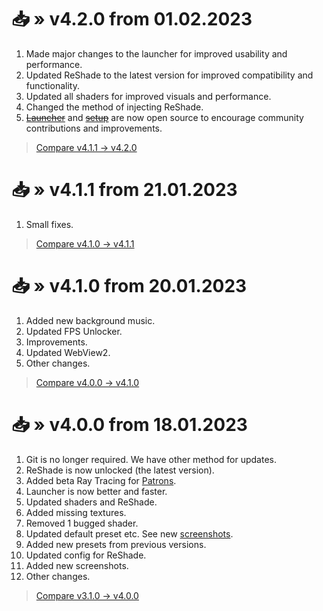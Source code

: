 <!-- [[> SEO
###### Number: 2.2

###### Title: Changelog for v4.x.x - Stella Mod Documentation
###### Description: This page provides information about the Genshin Stella Mod's changelog for version v4.2.0. It includes major changes to the launcher for improved usability and performance, updates to ReShade for better compatibility and functionality, improved visuals and performance with updated shaders, and a changed method of injecting ReShade. Additionally, the launcher and setup are now open source to encourage community contributions.
###### Tags: genshin stella mod, changelog, mod update, version v4.2.0, launcher improvements, reshade update, shader update, reshade injection method, open source project, community contributions, launcher, setup, usability, performance, compatibility, visuals, fps unlocker, beta ray tracing, patrons, git-free updates, ray tracing, textures, preset updates, reshade configuration, screenshots
###### Canonical: /genshin-impact-reshade/docs?page=changelog_v4
]]> -->

# 📥 » v4.2.0 from 01.02.2023
1. Made major changes to the launcher for improved usability and performance.
2. Updated ReShade to the latest version for improved compatibility and functionality.
3. Updated all shaders for improved visuals and performance.
4. Changed the method of injecting ReShade.
5. [~~Launcher~~](https://github.com/sefinek24/Stella-Mod-Launcher) and [~~setup~~](https://github.com/sefinek24/Stella-Mod-Setup) are now open source to encourage community contributions and improvements.

> [Compare v4.1.1 -> v4.2.0](https://github.com/sefinek24/Genshin-Impact-ReShade/compare/v4.1.1...v4.2.0)

# 📥 » v4.1.1 from 21.01.2023
1. Small fixes.

> [Compare v4.1.0 -> v4.1.1](https://github.com/sefinek24/Genshin-Impact-ReShade/compare/v4.1.0...v4.1.1)

# 📥 » v4.1.0 from 20.01.2023
1. Added new background music.
2. Updated FPS Unlocker.
3. Improvements.
4. Updated WebView2.
5. Other changes.

> [Compare v4.0.0 -> v4.1.0](https://github.com/sefinek24/Genshin-Impact-ReShade/compare/v4.0.0...v4.1.0)

# 📥 » v4.0.0 from 18.01.2023
1. Git is no longer required. We have other method for updates.
2. ReShade is now unlocked (the latest version).
3. Added beta Ray Tracing for [Patrons](https://www.patreon.com/sefinek).
4. Launcher is now better and faster.
5. Updated shaders and ReShade.
6. Added missing textures.
7. Removed 1 bugged shader.
8. Updated default preset etc. See new [screenshots](https://sefinek.net/genshin-impact-reshade/gallery/compare/v300...v400).
9. Added new presets from previous versions.
10. Updated config for ReShade.
11. Added new screenshots.
12. Other changes.

> [Compare v3.1.0 -> v4.0.0](https://github.com/sefinek24/Genshin-Impact-ReShade/compare/v3.1.0...v4.0.0)